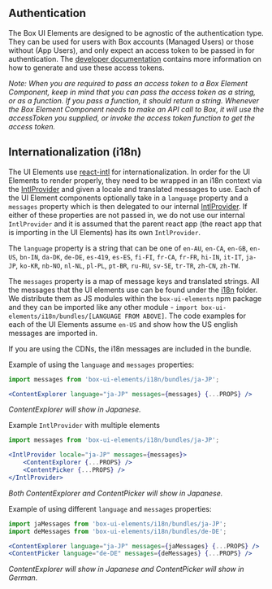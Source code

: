 ## Authentication
The Box UI Elements are designed to be agnostic of the authentication type. They can be used for users with Box accounts (Managed Users) or those without (App Users), and only expect an access token to be passed in for authentication. The [developer documentation](https://developer.box.com/docs/box-ui-elements) contains more information on how to generate and use these access tokens.

_Note: When you are required to pass an access token to a Box Element Component, keep in mind that you can pass the access token as a string, or as a function. If you pass a function, it should return a string. Whenever the Box Element Component needs to make an API call to Box, it will use the accessToken you supplied, or invoke the access token function to get the access token._

## Internationalization (i18n)
The UI Elements use [react-intl](https://formatjs.io/docs/react-intl/) for internationalization. In order for the UI Elements to render properly, they need to be wrapped in an i18n context via the [IntlProvider](https://github.com/formatjs/formatjs/blob/main/website/docs/react-intl/components.md#intlprovider) and given a locale and translated messages to use. Each of the UI Element components optionally take in a `language` property and a `messages` property which is then delegated to our internal [IntlProvider](src/components/Internationalize.js). If either of these properties are not passed in, we do not use our internal `IntlProvider` and it is assumed that the parent react app (the react app that is importing in the UI Elements) has its own `IntlProvider`.

The `language` property is a string that can be one of `en-AU`, `en-CA`, `en-GB`, `en-US`, `bn-IN`, `da-DK`, `de-DE`, `es-419`, `es-ES`, `fi-FI`, `fr-CA`, `fr-FR`, `hi-IN`, `it-IT`, `ja-JP`, `ko-KR`, `nb-NO`, `nl-NL`, `pl-PL`, `pt-BR`, `ru-RU`, `sv-SE`, `tr-TR`, `zh-CN`, `zh-TW`.

The `messages` property is a map of message keys and translated strings. All the messages that the UI elements use can be found under the [i18n](https://github.com/box/box-ui-elements/tree/master/i18n) folder. We distribute them as JS modules within the `box-ui-elements` npm package and they can be imported like any other module - `import box-ui-elements/i18n/bundles/[LANGUAGE FROM ABOVE]`. The code examples for each of the UI Elements assume `en-US` and show how the US english messages are imported in.

If you are using the CDNs, the i18n messages are included in the bundle.

Example of using the `language` and `messages` properties:
```jsx static
import messages from 'box-ui-elements/i18n/bundles/ja-JP';

<ContentExplorer language="ja-JP" messages={messages} {...PROPS} />
```

_ContentExplorer will show in Japanese._

Example `IntlProvider` with multiple elements
```jsx static
import messages from 'box-ui-elements/i18n/bundles/ja-JP';

<IntlProvider locale="ja-JP" messages={messages}>
    <ContentExplorer {...PROPS} />
    <ContentPicker {...PROPS} />
</IntlProvider>
```

_Both ContentExplorer and ContentPicker will show in Japanese._

Example of using different `language` and `messages` properties:

```jsx static
import jaMessages from 'box-ui-elements/i18n/bundles/ja-JP';
import deMessages from 'box-ui-elements/i18n/bundles/de-DE';

<ContentExplorer language="ja-JP" messages={jaMessages} {...PROPS} />
<ContentPicker language="de-DE" messages={deMessages} {...PROPS} />
```

_ContentExplorer will show in Japanese and ContentPicker will show in German._
